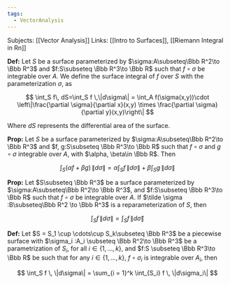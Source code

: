 ```yaml
---
tags:
  - VectorAnalysis
---
```

Subjects: [[Vector Analysis]] 
Links: [[Intro to Surfaces]], [[Riemann Integral in Rn]]

**********Def:********** Let $S$ be a surface parameterized by $\sigma:A\subseteq\Bbb R^2\to \Bbb R^3$ and $f:S\subseteq \Bbb R^3\to \Bbb R$ such that $f\circ \sigma$ be integrable over $A$. We define the surface integral of $f$ over $S$ with the parameterization $\sigma$, as

$$ \int_S f\, dS=\int_S f \,\|d\sigma\| = \int_A f(\sigma(x,y))\cdot \left\|\frac{\partial \sigma}{\partial x}(x,y) \times \frac{\partial \sigma}{\partial y}(x,y)\right\| $$

Where $dS$ represents the differential area of the surface.

************Prop:************ Let $S$ be a surface parameterized by $\sigma:A\subseteq\Bbb R^2\to \Bbb R^3$ and $f, g:S\subseteq \Bbb R^3\to \Bbb R$ such that $f\circ \sigma$ and $g \circ \sigma$ integrable over $A$, with $\alpha, \beta\in \Bbb R$. Then

$$ \int_S (\alpha f+\beta g) \,\|d\sigma\| =\alpha \int_S f \,\|d\sigma\| + \beta \int_S g \,\|d\sigma\| $$

************Prop:************ Let $S\subseteq \Bbb R^3$ be a surface parameterized by $\sigma:A\subseteq\Bbb R^2\to \Bbb R^3$, and $f:S\subseteq \Bbb R^3\to \Bbb R$ such that $f\circ \sigma$ be integrable over $A$. If $\tilde \sigma :B\subseteq\Bbb R^2 \to \Bbb R^3$ is a reparameterization of $S$, then

$$ \int_S f \, \|d\sigma\| = \int_S f \, \|d\tilde\sigma\| $$

**********Def:********** Let $S = S_1 \cup \cdots\cup S_k\subseteq \Bbb R^3$ be a piecewise surface with $\sigma_i :A_i \subseteq \Bbb R^2\to \Bbb R^3$ be a parametrization of $S_i$, for all $i \in \{1,\dots, k \}$, and $f:S \subseteq \Bbb R^3\to \Bbb R$ be such that for any ${i \in \{1, \dots, k\}}$, $f\circ \sigma_i$ is integrable over $A_i$, then

$$ \int_S f \, \|d\sigma\| = \sum_{i = 1}^k \int_{S_i} f \, \|d\sigma_i\| $$